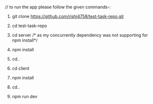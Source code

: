 // to run the app  please follow the given commands-:
1. git clone https://github.com/rishi4758/test-task-repo.git
2. cd test-task-repo

3. cd server /* as my concurrently dependency was not supporting for npm install*/
4. npm install
5. cd..
6. cd client
7. npm install
8. cd..   
9. npm run dev


